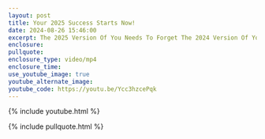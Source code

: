 ```yaml
---
layout: post
title: Your 2025 Success Starts Now!
date: 2024-08-26 15:46:00
excerpt: The 2025 Version Of You Needs To Forget The 2024 Version Of You.
enclosure:
pullquote:
enclosure_type: video/mp4
enclosure_time:
use_youtube_image: true
youtube_alternate_image:
youtube_code: https://youtu.be/Ycc3hzcePqk
---
```

{% include youtube.html %}

{% include pullquote.html %}